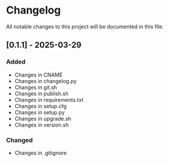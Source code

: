 # Changelog

All notable changes to this project will be documented in this file.

## [0.1.1] - 2025-03-29

### Added
- Changes in CNAME
- Changes in changelog.py
- Changes in git.sh
- Changes in publish.sh
- Changes in requirements.txt
- Changes in setup.cfg
- Changes in setup.py
- Changes in upgrade.sh
- Changes in version.sh

### Changed
- Changes in .gitignore

